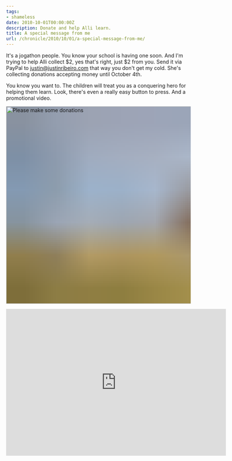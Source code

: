 ```yaml
---
tags:
- shameless
date: 2010-10-01T00:00:00Z
description: Donate and help Alli learn.
title: A special message from me
url: /chronicle/2010/10/01/a-special-message-from-me/
---
```


It's a jogathon people.  You know your school is having one soon.  And I'm trying to help Alli collect $2, yes that's right, just $2 from you.  Send it via PayPal to justin@justinribeiro.com that way you don't get my cold.  She's collecting donations accepting money until October 4th.

You know you want to.  The children will treat you as a conquering hero for helping them learn.  Look, there's even a really easy button to press.  And a promotional video.

<a href="https://www.paypal.com/cgi-bin/webscr?cmd=_donations&business=justin%40justinribeiro%2ecom&lc=US&item_name=Alli%27s%20jogathon%20%40%20Fair%20Oaks%20Elementary&currency_code=USD&bn=PP%2dDonationsBF%3abtn_donateCC_LG%2egif%3aNonHosted"><img decoding="async" loading="lazy" width="800" height="538" style="background-size: cover;
          background-image: url('data:image/svg+xml;charset=utf-8,%3Csvg xmlns=\'http%3A//www.w3.org/2000/svg\' xmlns%3Axlink=\'http%3A//www.w3.org/1999/xlink\' viewBox=\'0 0 1280 853\'%3E%3Cfilter id=\'b\' color-interpolation-filters=\'sRGB\'%3E%3CfeGaussianBlur stdDeviation=\'.5\'%3E%3C/feGaussianBlur%3E%3CfeComponentTransfer%3E%3CfeFuncA type=\'discrete\' tableValues=\'1 1\'%3E%3C/feFuncA%3E%3C/feComponentTransfer%3E%3C/filter%3E%3Cimage filter=\'url(%23b)\' x=\'0\' y=\'0\' height=\'100%25\' width=\'100%25\' xlink%3Ahref=\'data%3Aimage/png;base64,iVBORw0KGgoAAAANSUhEUgAAAAkAAAAGCAIAAACepSOSAAAACXBIWXMAAC4jAAAuIwF4pT92AAAAs0lEQVQI1wGoAFf/AImSoJSer5yjs52ktp2luJuluKOpuJefsoCNowB+kKaOm66grL+krsCnsMGrt8m1u8mzt8OVoLIAhJqzjZ2tnLLLnLHJp7fNmpyjqbPCqLrRjqO7AIeUn5ultaWtt56msaSnroZyY4mBgLq7wY6TmwCRfk2Pf1uzm2WulV+xmV6rmGyQfFm3nWSBcEIAfm46jX1FkH5Djn5AmodGo49MopBLlIRBfG8yj/dfjF5frTUAAAAASUVORK5CYII=\'%3E%3C/image%3E%3C/svg%3E');" src="https://www.paypal.com/en_US/i/btn/x-click-but04.gif" mce_src="https://www.paypal.com/en_US/i/btn/x-click-but04.gif" alt="Please make some donations"></a>

<iframe title="YouTube video player" class="youtube-player" type="text/html" width="600" height="400" src="http://www.youtube.com/embed/-kMFrnc_1iw" frameborder="0"></iframe>
